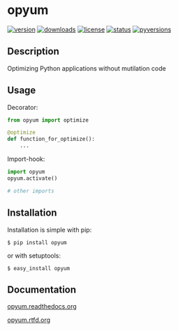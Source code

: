 opyum
================================================

[![version](https://img.shields.io/pypi/v/opyum.svg)](http://pypi.python.org/pypi/opyum)
[![downloads](https://img.shields.io/pypi/dw/opyum.svg)](http://pypi.python.org/pypi/opyum)
[![license](https://img.shields.io/pypi/l/opyum.svg)](http://pypi.python.org/pypi/opyum)
[![status](https://img.shields.io/pypi/status/opyum.svg)](http://pypi.python.org/pypi/opyum)
[![pyversions](https://img.shields.io/pypi/pyversions/opyum.svg)](http://pypi.python.org/pypi/opyum)


Description
-----------

Optimizing Python applications without mutilation code


Usage
-----------

Decorator:

```python
from opyum import optimize

@optimize
def function_for_optimize():
	...
```

Import-hook:

```python
import opyum
opyum.activate()

# other imports
```


Installation
------------

Installation is simple with pip:

    $ pip install opyum

or with setuptools:

    $ easy_install opyum


Documentation
-------------

 [opyum.readthedocs.org](http://opyum.readthedocs.org/)

 [opyum.rtfd.org](http://opyum.rtfd.org/)

